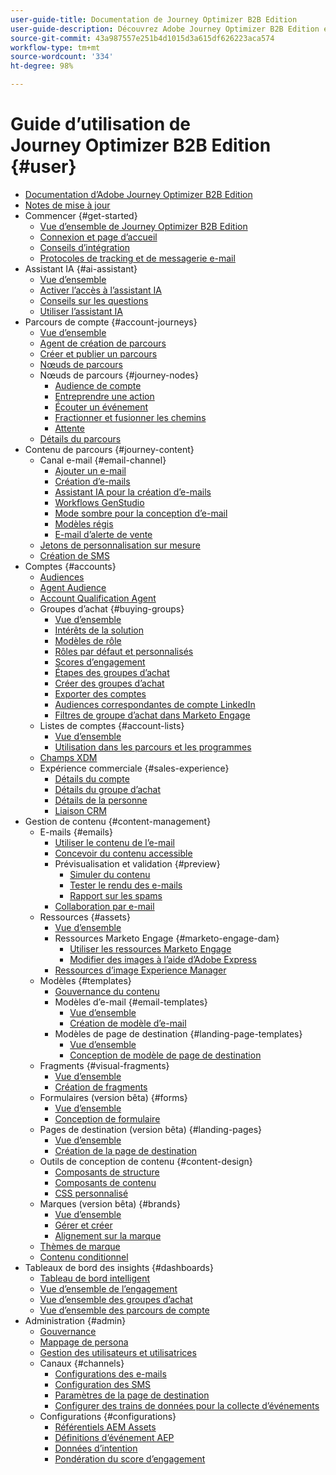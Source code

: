 ```yaml
---
user-guide-title: Documentation de Journey Optimizer B2B Edition
user-guide-description: Découvrez Adobe Journey Optimizer B2B Edition et comment l’utiliser pour orchestrer les parcours des comptes et des groupes d’achat grâce à une IA générative intégrée et une automatisation de pointe.
source-git-commit: 43a987557e251b4d1015d3a615df626223aca574
workflow-type: tm+mt
source-wordcount: '334'
ht-degree: 98%

---
```



# Guide d’utilisation de Journey Optimizer B2B Edition {#user}

+ [Documentation d’Adobe Journey Optimizer B2B Edition](guide-overview.md)
+ [Notes de mise à jour](./release-notes/release-notes.md)
+ Commencer {#get-started}
   + [Vue d’ensemble de Journey Optimizer B2B Edition](about-journey-optimizer-b2b-edition.md)
   + [Connexion et page d’accueil](home-page.md)
   + [Conseils d’intégration](./start/get-started.md)
   + [Protocoles de tracking et de messagerie e-mail](./start/email-protocols.md)
+ Assistant IA {#ai-assistant}
   + [Vue d’ensemble](./ai-assistant/ai-assistant-overview.md)
   + [Activer l’accès à l’assistant IA](./ai-assistant/enable-ai-assistant-access.md)
   + [Conseils sur les questions](./ai-assistant/question-guidance.md)
   + [Utiliser l’assistant IA](./ai-assistant/use-ai-assistant.md)
+ Parcours de compte {#account-journeys}
   + [Vue d’ensemble](./journeys/journey-overview.md)
   + [Agent de création de parcours](./agents/journey-agent.md)
   + [Créer et publier un parcours](./journeys/create-publish-journey.md)
   + [Nœuds de parcours](./journeys/journey-nodes.md)
   + Nœuds de parcours {#journey-nodes}
      + [Audience de compte](./journeys/account-audience-nodes.md)
      + [Entreprendre une action](./journeys/action-nodes.md)
      + [Écouter un événement](./journeys/listen-for-event-nodes.md)
      + [Fractionner et fusionner les chemins](./journeys/split-merge-paths-nodes.md)
      + [Attente](./journeys/wait-nodes.md)
   + [Détails du parcours](./journeys/journey-details.md)
+ Contenu de parcours {#journey-content}
   + Canal e-mail {#email-channel}
      + [Ajouter un e-mail](./content/add-email.md)
      + [Création d’e-mails](./content/email-authoring.md)
      + [Assistant IA pour la création d’e-mails](./content/ai-assistant-emails.md)
      + [Workflows GenStudio](./content/genstudio-email-workflow.md)
      + [Mode sombre pour la conception d’e-mail](./content/email-dark-mode.md)
      + [Modèles régis](./content/email-authoring-governance.md)
      + [E-mail d’alerte de vente](./content/sales-alert-email.md)
   + [Jetons de personnalisation sur mesure](./content/personalization-my-tokens.md)
   + [Création de SMS](./content/sms-authoring.md)
+ Comptes {#accounts}
   + [Audiences](./audiences/account-audience-overview.md)
   + [Agent Audience](./agents/audience-agent-b2b.md)
   + [Account Qualification Agent](agents/account-qualification-agent.md)
   + Groupes d’achat {#buying-groups}
      + [Vue d’ensemble](./buying-groups/buying-groups-overview.md)
      + [Intérêts de la solution](./buying-groups/solution-interests.md)
      + [Modèles de rôle](./buying-groups/buying-groups-role-templates.md)
      + [Rôles par défaut et personnalisés](./buying-groups/default-custom-roles.md)
      + [Scores d’engagement](./buying-groups/engagement-scores.md)
      + [Étapes des groupes d’achat](./buying-groups/buying-group-stages.md)
      + [Créer des groupes d’achat](./buying-groups/buying-groups-create.md)
      + [Exporter des comptes](./audiences/account-list-export.md)
      + [Audiences correspondantes de compte LinkedIn](./data/linkedin-account-matched-audiences.md)
      + [Filtres de groupe d’achat dans Marketo Engage](./buying-groups/marketo-engage-smart-list-buying-group-filters.md)
   + Listes de comptes {#account-lists}
      + [Vue d’ensemble](./accounts/account-lists.md)
      + [Utilisation dans les parcours et les programmes](./accounts/account-lists-journeys.md)
   + [Champs XDM](./data/field-mapping.md)
   + Expérience commerciale {#sales-experience}
      + [Détails du compte](./accounts/account-details.md)
      + [Détails du groupe d’achat](./buying-groups/buying-group-details.md)
      + [Détails de la personne](./accounts/person-details.md)
      + [Liaison CRM](./accounts/crm-linking.md)
+ Gestion de contenu {#content-management}
   + E-mails {#emails}
      + [Utiliser le contenu de l’e-mail](./content/emails-list.md)
      + [Concevoir du contenu accessible](./content/email-accessible-content.md)
      + Prévisualisation et validation {#preview}
         + [Simuler du contenu](./content/email-simulate-content.md)
         + [Tester le rendu des e-mails](./content/email-test-rendering.md)
         + [Rapport sur les spams](./content/email-spam-report.md)
      + [Collaboration par e-mail](./content/email-collaboration-tools.md)
   + Ressources {#assets}
      + [Vue d’ensemble](./content/assets-overview.md)
      + Ressources Marketo Engage {#marketo-engage-dam}
         + [Utiliser les ressources Marketo Engage](./content/marketo-engage-design-studio.md)
         + [Modifier des images à l’aide d’Adobe Express](./content/image-edit-adobe-express.md)
      + [Ressources d’image Experience Manager](./content/aem-assets.md)
   + Modèles {#templates}
      + [Gouvernance du contenu](./content/template-content-governance.md)
      + Modèles d’e-mail {#email-templates}
         + [Vue d’ensemble](./content/email-templates.md)
         + [Création de modèle d’e-mail](./content/email-template-authoring.md)
      + Modèles de page de destination {#landing-page-templates}
         + [Vue d’ensemble](./content/landing-page-templates.md)
         + [Conception de modèle de page de destination](./content/landing-page-template-design.md)
   + Fragments {#visual-fragments}
      + [Vue d’ensemble](./content/fragments.md)
      + [Création de fragments](./content/fragment-authoring.md)
   + Formulaires (version bêta) {#forms}
      + [Vue d’ensemble](./content/forms.md)
      + [Conception de formulaire](./content/form-design.md)
   + Pages de destination (version bêta) {#landing-pages}
      + [Vue d’ensemble](./content/landing-pages.md)
      + [Création de la page de destination](./content/landing-page-design.md)
   + Outils de conception de contenu {#content-design}
      + [Composants de structure](./content/structure-components.md)
      + [Composants de contenu](./content/content-components.md)
      + [CSS personnalisé](./content/design-custom-css.md)
   + Marques (version bêta) {#brands}
      + [Vue d’ensemble](./content/brands-overview.md)
      + [Gérer et créer](./content/brands-manage-create.md)
      + [Alignement sur la marque](./content/brand-alignment.md)
   + [Thèmes de marque](./content/brand-themes.md)
   + [Contenu conditionnel](./content/conditional-content.md)
+ Tableaux de bord des insights {#dashboards}
   + [Tableau de bord intelligent](./dashboards/intelligent-dashboard.md)
   + [Vue d’ensemble de l’engagement](./dashboards/engagement-dashboard.md)
   + [Vue d’ensemble des groupes d’achat](./dashboards/buying-groups-dashboard.md)
   + [Vue d’ensemble des parcours de compte](./dashboards/journeys-dashboard.md)
+ Administration {#admin}
   + [Gouvernance](./admin/governance.md)
   + [Mappage de persona](./admin/persona-mapping.md)
   + [Gestion des utilisateurs et utilisatrices](./admin/user-management.md)
   + Canaux {#channels}
      + [Configurations des e-mails](./admin/configure-channels-emails.md)
      + [Configuration des SMS](./admin/configure-channels-sms.md)
      + [Paramètres de la page de destination](./admin/landing-page-settings.md)
      + [Configurer des trains de données pour la collecte d’événements](./data/aep-event-collection.md)
   + Configurations  {#configurations}
      + [Référentiels AEM Assets](./admin/configure-aem-repositories.md)
      + [Définitions d’événement AEP](./admin/configure-aep-events.md)
      + [Données d’intention](./admin/intent-data.md)
      + [Pondération du score d’engagement](./admin/engagement-score-weighting.md)
